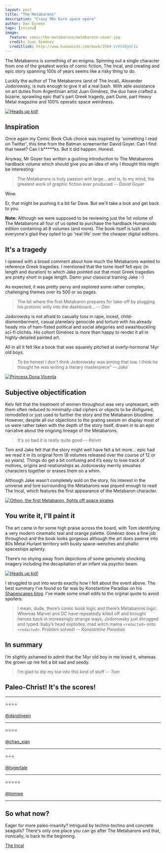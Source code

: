 ```yaml
---
layout: post
title: "The Metabarons"
description: "Crazy 90s Euro space opera"
author: Dan Dineen
tags: [review]
image:
  feature: comic/the-metabarons/metabarons-cover.jpg
  credit: Juan Giménez
  creditlink: http://www.humanoids.com/book/256#.VvkS4BgkC1w
---
```


The Metabarons is something of an enigma. Spinning out a single character from one of the greatest works of comic fiction, The Incal, and creating and epic story spanning 100s of years seems like a risky thing to do.

Luckily the author of The Metabarons (and of The Incal), Alexander Jodorowsky, is nuts enough to give it all a real bash. With able assistance on art duties from Argentinian artist Juan Giménez, the duo have crafted a bizarre, sprawling epic that's part Greek tragedy, part Dune, part Heavy Metal magazine and 100% operatic space weirdness.

[![Heads up kid!]({{site.url}}/images/comic/the-metabarons/metabarons-lineage.jpg)]({{site.url}}/images/comic//the-metabarons/metabarons-lineage.jpg)

## Inspiration

Once again my Comic Book Club choice was inspired by 'something I read on Twitter', this time from the Batman screenwriter David Goyer. Can I find that tweet? Can I b*****ks. But it did happen. Honest.

Anyway, Mr Goyer has written a gushing introduction to The Metabarons hardback volume which should give you an idea of why I thought this might be interesting:

> The Metabarons is truly passion writ large… and is, to my mind, the greatest work of graphic fiction ever produced
> -- <cite>David Goyer</cite>

Wow.

Er, that might be pushing it a bit far Dave. But we'll take a look and get back to you.

**Note:** Although we were supposed to be reviewing just the 1st volume of The Metabarons all four of us opted to purchase the  hardback Humanoids edition containing all 8 volumes (and more). The book itself is lush and everyone's glad they opted to go 'real life' over the cheaper digital editions.

## It's a tragedy

I opened with a broad comment about how much the Metabarons wanted to reference Greek tragedies. I mentioned that the tome itself felt epic (in length and duration) to which Jake pointed out that most Greek tragedies are pretty short in page length. Damn your classical training Jake :-)

As expected, it was pretty pervy and explored some rather complex, challenging themes over its 500 or so pages.

> The bit where the first Metabaron prepares for take-off by plugging his protonic willy into the dashboard…
>-- <cite>Dan</cite>

Jodorowsky is not afraid to casually toss in rape, incest, child-dismemberment, casual planetary genocide and torture with his already heady mix of ham-fisted political and social allegories and swashbuckling sci-fi clichés. His cohort Giménez is more than happy to render it all in highly-detailed painted art.

All in all it felt like a book that was squarely pitched at overly-hormonal 14yr old boys.

> To be honest I don't think Jodorowsky was aiming that low. I think he thought he was writing a literary masterpiece”
>-- <cite>Jake</cite>

[![Princess Dona Vicenta]({{site.url}}/images/comic/the-metabarons/metabarons-dona-vicenta.jpg)]({{site.url}}/images/comic//the-metabarons/metabarons-dona-vicenta.jpg)

## Subjective objectification

Kelv felt that the treatment of women throughout was very unpleasant, with them often reduced to minimally-clad ciphers or objects to be disfigured, remodelled or just used to further the story and the Metabaron bloodline. However, despite all our objections to the grating sexism on display most of us were rather taken with the depth of the story itself, drawn in to an epic narrative about the ongoing lineage of the Metabarons.

> It's so bad it is really quite good
> -- <cite>Kelvin</cite>

Tom and Jake felt that the story might well have felt a bit more... epic had we read it in its original form (8 volumes released over the course of 12 or so years). Things do get a bit confusing and it’s easy to lose track of motives, origins and relationships as Jodorowsky merrily smushes characters together or erases them on a whim. 

Although Jake wasn’t completely sold on the story, his interest in the universe and lore surrounding the Metabarons was piqued enough to read The Incal, which features the first appearance of the Metabaron character.

[![Othon, the first Metabaron, fights off space pirates]({{site.url}}/images/comic/the-metabarons/metabarons-othon.jpg)]({{site.url}}/images/comic//the-metabarons/metabarons-othon.jpg)

## You write it, I'll paint it

The art came in for some high praise across the board, with Tom identifying a very modern cinematic teal and orange palette. Giménez does a fine job throughout and the book looks gorgeous although the art does swerve into 80s Metal Hurlant territory with busty space-wenches and phallic spaceships aplenty.

There’s no shying away from depictions of some genuinely shocking imagery including the decapitation of an infant via psychic beam.

[![Heads up kid!]({{site.url}}/images/comic/the-metabarons/metabarons-ouchie.jpg)]({{site.url}}/images/comic//the-metabarons/metabarons-ouchie.jpg)

I struggled to put into words exactly how I felt about the event above. The best summary I’ve found so far was by Konstantine Paradias on his [Shapescapes blog](http://shapescapes.blogspot.co.uk/2012/05/what-i-think-about-stuff-metabarons.html). I've made some small edits to the orginal quote to avoid spoilers:

> I mean, dude, there’s comic book logic and there’s Metabarons logic. Whereas Marvel and DC have repeatedly killed off and brought heroes back in increasingly strange ways, Jodorowsky just shrugged and typed: baby’s head explodes, mad witch mama `<redacted>` onto `<redacted>`. Problem solved!
> -- <cite>Konstantine Paradias</cite>

## In summary

I’m slightly ashamed to admit that the 14yr old boy in me loved it, whereas the grown up me felt a bit sad and seedy.

> I’m glad to dip my toe into this kind of stuff
> -- <cite>Tom</cite>

## Paleo-Christ! It's the scores!

***

:star::star::star::star:

[@dandineen](https://twitter.com/dandineen)

***

:star::star::star::star:

[@chao_xian](https://twitter.com/chao_xian)

***

:star::star::star:

[@tygertale](https://twitter.com/tygertale)

***

:star::star::star::star::star:

[@tomwe](https://twitter.com/tomwe/)

***

## So what now?
Eager for more paleo-insanity? Intrigued by techno-techno and concrete seagulls? There's only one place you can go after The Metabarons and that, ironically, is back to the beginning.

[The Incal](http://www.amazon.co.uk/Incal-Alexandro-Jodorowsky/dp/1594650934/ref=sr_1_1?s=books&ie=UTF8&qid=1459166507&sr=1-1&keywords=the+incal)